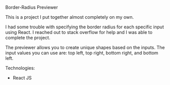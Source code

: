 Border-Radius Previewer

This is a project I put together almost completely on my own.

I had some trouble with specifying the border radius for each specific input using React. I reached out to stack overflow for help and I was able to complete the project.

The previewer allows you to create unique shapes based on the inputs. The input values you can use are: top left, top right, bottom right, and bottom left.

Technologies:
- React JS
